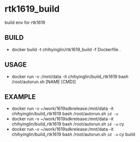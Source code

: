 # rtk1619_build
build env for rtk1619

## BUILD
  * docker build -t chihyinglin/rtk1619_build -f Dockerfile .
  
## USAGE
  * docker run -v <SRC CODE>:/mnt/data -it chihyinglin/build_rtk1619  bash /root/autorun.sh <UID> [NAME [CMD]]

## EXAMPLE
  * docker run -v ~/work/1619sdkrelease:/mnt/data -it chihyinglin/build_rtk1619 bash /root/autorun.sh `id -u`
  * docker run -v ~/work/1619sdkrelease:/mnt/data -it chihyinglin/build_rtk1619 bash /root/autorun.sh `id -u` cy
  * docker run -v ~/work/1619sdkrelease:/mnt/data -it chihyinglin/build_rtk1619 bash /root/autorun.sh `id -u` cy build
